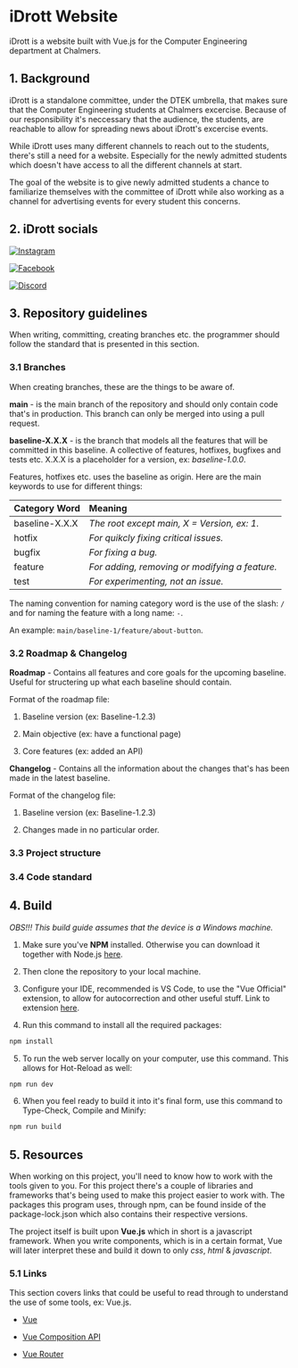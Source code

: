 # iDrott Website

iDrott is a website built with Vue.js for the Computer Engineering department at Chalmers.

## 1. Background

iDrott is a standalone committee, under the DTEK umbrella, that makes sure
that the Computer Engineering students at Chalmers excercise. Because of our
responsibility it's neccessary that the audience, the students, are reachable
to allow for spreading news about iDrott's excercise events.

While iDrott uses many different channels to reach out to the students, there's still a need for a website. Especially for the newly admitted students which doesn't have access to all the different channels at start.

The goal of the website is to give newly admitted students a chance to familiarize themselves with the committee of iDrott while also working as a channel for advertising events for every student this concerns.

## 2. iDrott socials

[![Instagram](https://img.shields.io/badge/-Instagram-purple?style=flat-square&logo=instagram&logoColor=white)](https://www.instagram.com/idrottdata/)

[![Facebook](https://img.shields.io/badge/-Facebook-blue?style=flat-square&logo=facebook&logoColor=white)](https://www.facebook.com/DatasIdrottsforeningIDrott)

[![Discord](https://img.shields.io/badge/-Discord-green?style=flat-square&logo=discord&logoColor=white)]()

## 3. Repository guidelines

When writing, committing, creating branches etc. the programmer should follow the standard that is presented in this section.

### 3.1 Branches

When creating branches, these are the things to be aware of.

**main** - is the main branch of the repository and should only contain code that's in production. This branch can only be merged into using a pull request.

**baseline-X.X.X** - is the branch that models all the features that will be committed in this baseline. A collective of features, hotfixes, bugfixes and tests etc. X.X.X is a placeholder for a version, ex: _baseline-1.0.0_.

Features, hotfixes etc. uses the baseline as origin. Here are the main keywords to use for different things:

| Category Word  | Meaning                                        |
| :------------- | :--------------------------------------------- |
| baseline-X.X.X | _The root except main, X = Version, ex: 1._    |
| hotfix         | _For quikcly fixing critical issues._          |
| bugfix         | _For fixing a bug._                            |
| feature        | _For adding, removing or modifying a feature._ |
| test           | _For experimenting, not an issue._             |

The naming convention for naming category word is the use of the slash: `/` and for naming the feature with a long name: `-`.

An example: `main/baseline-1/feature/about-button`.

### 3.2 Roadmap & Changelog

**Roadmap** - Contains all features and core goals for the upcoming baseline. Useful for structering up what each baseline should contain.

Format of the roadmap file:

1. Baseline version (ex: Baseline-1.2.3)

2. Main objective (ex: have a functional page)

3. Core features (ex: added an API)

**Changelog** - Contains all the information about the changes that's has been made in the latest baseline.

Format of the changelog file:

1. Baseline version (ex: Baseline-1.2.3)

2. Changes made in no particular order.

### 3.3 Project structure

### 3.4 Code standard

## 4. Build

_OBS!!! This build guide assumes that the device is a Windows machine._

1. Make sure you've **NPM** installed. Otherwise you can download it together with Node.js [here](https://nodejs.org/en/download/package-manager).

2. Then clone the repository to your local machine.

3. Configure your IDE, recommended is VS Code, to use the "Vue Official" extension, to allow for autocorrection and other useful stuff. Link to extension [here](https://marketplace.visualstudio.com/items?itemName=Vue.volar).

4. Run this command to install all the required packages:

```sh
npm install
```

5. To run the web server locally on your computer, use this command. This allows for Hot-Reload as well:

```sh
npm run dev
```

6. When you feel ready to build it into it's final form, use this command to Type-Check, Compile and Minify:

```sh
npm run build
```

## 5. Resources

When working on this project, you'll need to know how to work with the tools given to you. For this project there's a couple of libraries and frameworks that's being used to make this project easier to work with. The packages this program uses, through npm, can be found inside of the package-lock.json which also contains their respective versions.

The project itself is built upon **Vue.js** which in short is a javascript framework. When you write components, which is in a certain format, Vue will later interpret these and build it down to only _css_, _html_ & _javascript_.

### 5.1 Links

This section covers links that could be useful to read through to understand the use of some tools, ex: Vue.js.

- [Vue](https://vuejs.org/guide/introduction.html)

- [Vue Composition API](https://vuejs.org/guide/extras/composition-api-faq.html)

- [Vue Router](https://router.vuejs.org/guide/)
